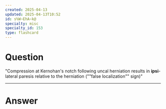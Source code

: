 ```yaml
---
created: 2025-04-13
updated: 2025-04-13T10:52
id: s%W~EhA~k@
specialty: misc
specialty_id: 153
type: flashcard
---
```


# Question
"Compression at Kernohan's notch following uncal herniation results in **ipsi**-lateral paresis relative to the herniation (""false localization"" sign)"

---

# Answer
